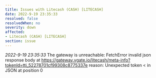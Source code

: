 ```yaml
---
title: Issues with Litecash (CASH) [LITECASH]
date: 2022-9-19 23:35:33
resolved: false
resolvedWhen: no
severity: down
affected:
- Litecash (CASH) [LITECASH]
section: issue
---
```


*2022-9-19 23:35:33* The gateway is unreachable: FetchError invalid json response body at https://gateway.vgate.io/litecash/meta-info?tokenId=tti_52278701cf99308c8775337e reason: Unexpected token < in JSON at position 0